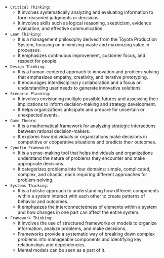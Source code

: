 - `Critical Thinking`: 
    - It involves systematically analyzing and evaluating information to form reasoned judgments or decisions.
    - It involves skills such as logical reasoning, skepticism, evidence evaluation, and effective communication.
- `Lean Thinking`: 
    - It is a management philosophy derived from the Toyota Production System, focusing on minimizing waste and maximizing value in processes. 
    - It emphasizes continuous improvement, customer focus, and respect for people.
- `Design Thinking`: 
    - It is a human-centered approach to innovation and problem-solving that emphasizes empathy, creativity, and iterative prototyping. 
    - It encourages interdisciplinary collaboration and a focus on understanding user needs to generate innovative solutions.
- `Scenario Planning`:
    - It involves envisioning multiple possible futures and assessing their implications to inform decision-making and strategy development. 
    - It helps organizations anticipate and prepare for uncertain or unexpected events.
- `Game Theory`: 
    - It is a mathematical framework for analyzing strategic interactions between rational decision-makers. 
    - It explores how individuals or organizations make decisions in competitive or cooperative situations and predicts their outcomes.
- `Cynefin Framework`: 
    - It is a sense-making tool that helps individuals and organizations understand the nature of problems they encounter and make appropriate decisions. 
    - It categorizes problems into four domains: simple, complicated, complex, and chaotic, each requiring different approaches for problem-solving.
- `Systems Thinking`: 
    - It is a holistic approach to understanding how different components within a system interact with each other to create patterns of behavior and outcomes. 
    - It emphasizes the interconnectedness of elements within a system and how changes in one part can affect the entire system.
- `Framework Thinking`: 
    - It involves the use of structured frameworks or models to organize information, analyze problems, and make decisions. 
    - Frameworks provide a systematic way of breaking down complex problems into manageable components and identifying key relationships and dependencies.
    - Mental models can be seen as a part of it.